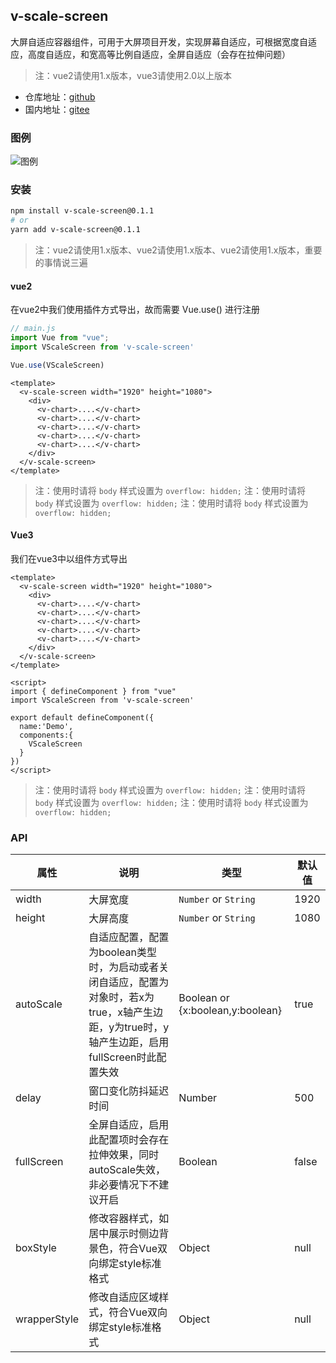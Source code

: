 

## v-scale-screen

大屏自适应容器组件，可用于大屏项目开发，实现屏幕自适应，可根据宽度自适应，高度自适应，和宽高等比例自适应，全屏自适应（会存在拉伸问题）

> 注：vue2请使用1.x版本，vue3请使用2.0以上版本

+ 仓库地址：[github](https://github.com/Alfred-Skyblue/v-scale-screen)
+ 国内地址：[gitee](https://gitee.com/yuan_fangY/v-scale-screen)
### 图例

![图例](./dev/assets/images/scale_screen.gif)

### 安装

```bash
npm install v-scale-screen@0.1.1
# or 
yarn add v-scale-screen@0.1.1
```
> 注：vue2请使用1.x版本、vue2请使用1.x版本、vue2请使用1.x版本，重要的事情说三遍

#### vue2


在vue2中我们使用插件方式导出，故而需要 Vue.use() 进行注册
```js
// main.js
import Vue from "vue";
import VScaleScreen from 'v-scale-screen'

Vue.use(VScaleScreen)
```

```vue
<template>
  <v-scale-screen width="1920" height="1080">
    <div>
      <v-chart>....</v-chart>
      <v-chart>....</v-chart>
      <v-chart>....</v-chart>
      <v-chart>....</v-chart>
      <v-chart>....</v-chart>
    </div>
  </v-scale-screen>
</template>
```
> 注：使用时请将 `body` 样式设置为 `overflow: hidden;`
> 注：使用时请将 `body` 样式设置为 `overflow: hidden;`
> 注：使用时请将 `body` 样式设置为 `overflow: hidden;`

#### Vue3

我们在vue3中以组件方式导出
```vue
<template>
  <v-scale-screen width="1920" height="1080">
    <div>
      <v-chart>....</v-chart>
      <v-chart>....</v-chart>
      <v-chart>....</v-chart>
      <v-chart>....</v-chart>
      <v-chart>....</v-chart>
    </div>
  </v-scale-screen>
</template>

<script>
import { defineComponent } from "vue"
import VScaleScreen from 'v-scale-screen'

export default defineComponent({
  name:'Demo',
  components:{
    VScaleScreen
  }
})
</script>
```
> 注：使用时请将 `body` 样式设置为 `overflow: hidden;`
> 注：使用时请将 `body` 样式设置为 `overflow: hidden;`
> 注：使用时请将 `body` 样式设置为 `overflow: hidden;`
### API
| 属性         | 说明                                                                                   | 类型                               | 默认值    |
|------------|--------------------------------------------------------------------------------------|----------------------------------|--------|
| width      | 大屏宽度     | `Number`   or `String`           | 1920 |
| height     | 大屏高度         | `Number`     or `String`              | 1080 |
| autoScale  | 自适应配置，配置为boolean类型时，为启动或者关闭自适应，配置为对象时，若x为true，x轴产生边距，y为true时，y轴产生边距，启用fullScreen时此配置失效 | Boolean or {x:boolean,y:boolean} | true   |
| delay      | 窗口变化防抖延迟时间                                                                           | Number                           | 500    |
| fullScreen | 全屏自适应，启用此配置项时会存在拉伸效果，同时autoScale失效，非必要情况下不建议开启                                       | Boolean                          | false  |
| boxStyle | 修改容器样式，如居中展示时侧边背景色，符合Vue双向绑定style标准格式                                                | Object                           | null   |
| wrapperStyle | 修改自适应区域样式，符合Vue双向绑定style标准格式                                                                          | Object                           | null   |

